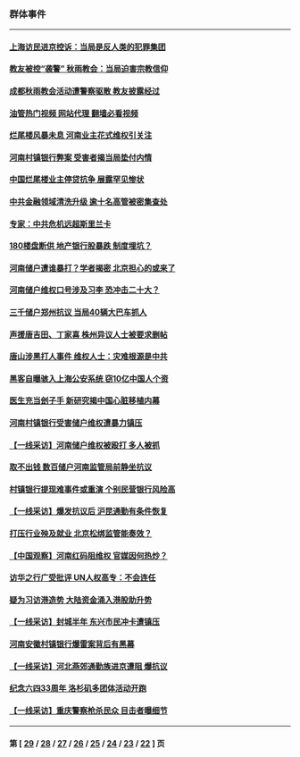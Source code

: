 ### 群体事件
---
#### [上海访民进京控诉：当局是反人类的犯罪集团](../../pages/ncid279/n13803858.md?08171645) 
#### [教友被控“袭警” 秋雨教会：当局迫害宗教信仰](../../pages/ncid279/n13803563.md?08171645) 
#### [成都秋雨教会活动遭警察驱散 教友披露经过](../../pages/ncid279/n13802541.md?08171645) 
#### [油管热门视频 网站代理 翻墙必看视频](http://209.222.30.114:81/youtube.html?08171645)
#### [烂尾楼风暴未息 河南业主花式维权引关注](../../pages/ncid279/n13794519.md?08171645) 
#### [河南村镇银行弊案 受害者揭当局垫付内情](../../pages/ncid279/n13791990.md?08171645) 
#### [中国烂尾楼业主停贷抗争 展露罕见惨状](../../pages/ncid279/n13787794.md?08171645) 
#### [中共金融领域清洗升级 逾十名高管被密集查处](../../pages/ncid279/n13782694.md?08171645) 
#### [专家：中共危机远超斯里兰卡](../../pages/ncid279/n13782248.md?08171645) 
#### [180楼盘断供 地产银行股暴跌 制度埋坑？](../../pages/ncid279/n13780778.md?08171645) 
#### [河南储户遭谁暴打？学者揭密 北京担心的或来了](../../pages/ncid279/n13779407.md?08171645) 
#### [河南储户维权口号涉及习李 恐冲击二十大？](../../pages/ncid279/n13778148.md?08171645) 
#### [三千储户郑州抗议 当局40辆大巴车抓人](../../pages/ncid279/n13777593.md?08171645) 
#### [声援唐吉田、丁家喜 株州异议人士被要求删帖](../../pages/ncid279/n13775534.md?08171645) 
#### [唐山涉黑打人事件 维权人士：灾难根源是中共](../../pages/ncid279/n13773534.md?08171645) 
#### [黑客自曝骇入上海公安系统 窃10亿中国人个资](../../pages/ncid279/n13773395.md?08171645) 
#### [医生充当刽子手 新研究揭中国心脏移植内幕](../../pages/ncid279/n13772291.md?08171645) 
#### [河南村镇银行受害储户维权遭暴力镇压](../../pages/ncid279/n13770841.md?08171645) 
#### [【一线采访】河南储户维权被殴打 多人被抓](../../pages/ncid279/n13768629.md?08171645) 
#### [取不出钱 数百储户河南监管局前静坐抗议](../../pages/ncid279/n13767198.md?08171645) 
#### [村镇银行提现难事件或重演 个别民营银行风险高](../../pages/ncid279/n13764495.md?08171645) 
#### [【一线采访】爆发抗议后 沪昆通勤有条件恢复](../../pages/ncid279/n13763504.md?08171645) 
#### [打压行业殃及就业 北京松绑监管能奏效？](../../pages/ncid279/n13761130.md?08171645) 
#### [【中国观察】河南红码阻维权 官媒因何热炒？](../../pages/ncid279/n13760146.md?08171645) 
#### [访华之行广受批评 UN人权高专：不会连任](../../pages/ncid279/n13758655.md?08171645) 
#### [疑为习访港造势 大陆资金涌入港股助升势](../../pages/ncid279/n13756127.md?08171645) 
#### [【一线采访】封城半年 东兴市民冲卡遭镇压](../../pages/ncid279/n13754277.md?08171645) 
#### [河南安徽村镇银行爆雷案背后有黑幕](../../pages/ncid279/n13754230.md?08171645) 
#### [【一线采访】河北燕郊通勤族进京遭阻 爆抗议](../../pages/ncid279/n13749999.md?08171645) 
#### [纪念六四33周年 洛杉矶多团体活动开跑](../../pages/ncid279/n13749760.md?08171645) 
#### [【一线采访】重庆警察枪杀民众 目击者曝细节](../../pages/ncid279/n13749360.md?08171645) 

---
#### 第 [ [29](./29.md?08171645) / [28](./28.md?08171645) / [27](./27.md?08171645) / [26](./26.md?08171645) / [25](./25.md?08171645) / [24](./24.md?08171645) / [23](./23.md?08171645) / [22](./22.md?08171645) ] 页
